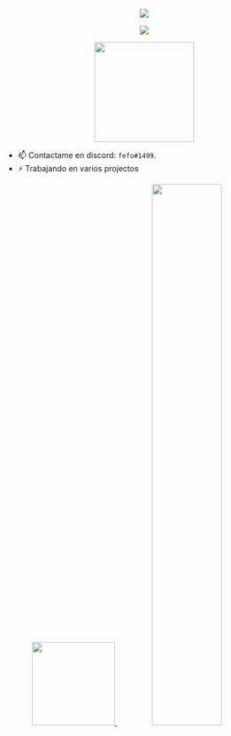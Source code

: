 
<a>
<p align="center">
    <img src="https://readme-typing-svg.herokuapp.com/?lines=Hello,+There!+👋;This+is+fefo....;&center=true&size=30">

<p align="center"> <img align="center" src="https://visitor-badge.laobi.icu/badge?page_id=ifefo.ifefo">

<p align="center"> <img height="180em" src="http://github-readme-streak-stats.herokuapp.com?user=ifefo&theme=dark&hide_border=true&dates=DDDADA50&background=DDDDDD10&fire=1FBFDD&ring=1FBFDD&currStreakLabel=1FBFDD&stroke=DDDADA50"/> </p>

- 📫 Contactame en discord: `fefo#1499`.
- ⚡ Trabajando en varios projectos

<p align="center">
  <a href="https://github.com/ifefo">
    <img height="150em" src="https://github-readme-stats.vercel.app/api?username=ifefo&show_icons=true&theme=react&border_color=61dafb&hide_border=true"/>
   <img src="https://activity-graph.herokuapp.com/graph?username=ifefo&theme=react-dark&bg_color=20232a&hide_border=true" width="50%"/>
  </a>
</p>
